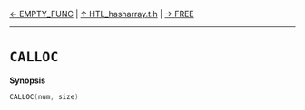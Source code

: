 [&#8592; EMPTY_FUNC](HTL_hasharray.t.h--empty_func.md) | [&#8593; HTL_hasharray.t.h](HTL_hasharray.t.h.md) | [&#8594; FREE](HTL_hasharray.t.h--free.md)
***

# `CALLOC`
**Synopsis**

```cpp
CALLOC(num, size)
```

